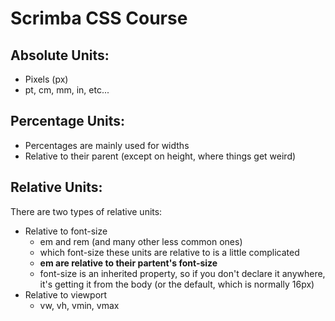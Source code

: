 # Scrimba CSS Course

## Absolute Units: 
  - Pixels (px)
  - pt, cm, mm, in, etc...

## Percentage Units:
  - Percentages are mainly used for widths
  - Relative to their parent (except on height, where things get weird)

## Relative Units: 
  There are two types of relative units: 
  - Relative to font-size
    - em and rem (and many other less common ones)
    - which font-size these units are relative to is a little complicated
    - **em are relative to their partent's font-size**
    - font-size is an inherited property, so if you don't declare it anywhere, it's getting it from the body (or the default, which is normally 16px)
  - Relative to viewport
    - vw, vh, vmin, vmax